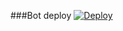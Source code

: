 ###Bot deploy
[![Deploy](https://www.herokucdn.com/deploy/button.svg)](https://heroku.com/deploy?template=https://github.com/sasmithasevidu/Hashzi-X)
